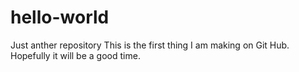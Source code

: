 # hello-world
Just anther repository
This is the first thing I am making on Git Hub.
Hopefully it will be a good time. 
